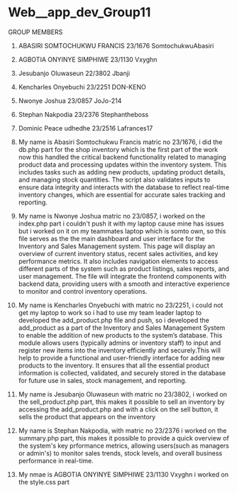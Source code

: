 # Web__app_dev_Group11


GROUP MEMBERS


1. ABASIRI SOMTOCHUKWU FRANCIS 23/1676  SomtochukwuAbasiri
2. AGBOTIA ONYINYE SIMPHIWE 23/1130 Vxyghn
3. Jesubanjo Oluwaseun 22/3802  Jbanji
4. Kencharles Onyebuchi 23/2251  DON-KENO
5. Nwonye Joshua 23/0857  JoJo-214
6. Stephan Nakpodia 23/2376  Stephantheboss
7. Dominic Peace udhedhe 23/2516  Lafrances17



1. My name is Abasiri Somtochukwu Francis matric no 23/1676, i did the db.php part for the shop inventory which is the first part of the work now this handled the critical backend functionality related to managing product data and processing updates within the inventory system. This includes tasks such as adding new products, updating product details, and managing stock quantities. The script also validates inputs to ensure data integrity and interacts with the database to reflect real-time inventory changes, which are essential for accurate sales tracking and reporting.

2. My name is Nwonye Joshua matric no 23/0857, i worked on the index.php part i couldn't push it with my laptop cause mine has issues but i worked on it on my teammates laptop which is somto own, so this file serves as the the main dashboard and user interface for the Inventory and Sales Management system. This page will display an overview of current inventory status, recent sales activities, and key performance metrics. It also includes navigation elements to access different parts of the system such as product listings, sales reports, and user management. The file will integrate the frontend components with backend data, providing users with a smooth and interactive experience to monitor and control inventory operations.

3. My name is Kencharles Onyebuchi with matric no 23/2251, i could not get my laptop to work so i had to use my team leader laptop to developed the add_product.php file and push, so i developed the add_product as a part of the Inventory and Sales Management System to enable the addition of new products to the system’s database. This module allows users (typically admins or inventory staff) to input and register new items into the inventory efficiently and securely.This will help to provide a functional and user-friendly interface for adding new products to the inventory. It ensures that all the essential product information is collected, validated, and securely stored in the database for future use in sales, stock management, and reporting.

4. My name is Jesubanjo Oluwaseun with matric no 23/3802, i worked on the sell_product.php part, this makes it possible to sell an inventory by accessing the add_product.php and with a click on the sell button, it sells the product that appears on the inventory

5. My name is Stephan Nakpodia, with matric no 23/2376 i worked on the summary.php part, this makes it possible to provide a quick overview of the system's key prformance metrics, allowing users(such as managers or admin's) to monitor sales trends, stock levels, and overall business performance in real-time.

6. My nmae is AGBOTIA ONYINYE SIMPHIWE 23/1130 Vxyghn i worked on the style.css part 